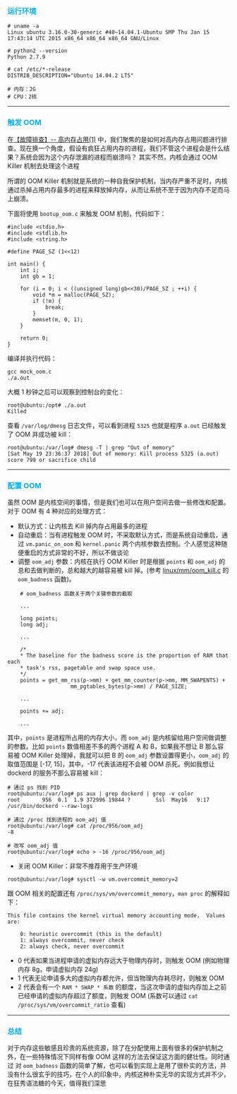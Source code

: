 ### <font color=#00b0f0>运行环境</font>

```
# uname -a
Linux ubuntu 3.16.0-30-generic #40~14.04.1-Ubuntu SMP Thu Jan 15 17:43:14 UTC 2015 x86_64 x86_64 x86_64 GNU/Linux

# python2 --version
Python 2.7.9

# cat /etc/*-release
DISTRIB_DESCRIPTION="Ubuntu 14.04.2 LTS"

# 内存：2G
# CPU：2核
```

---

### <font color=#00b0f0>触发 OOM</font>

在[【故障排查】-- 高内存占用(1)](https://github.com/hsxhr-10/blog/blob/master/Linux/%E3%80%90%E6%80%A7%E8%83%BD%E4%BC%98%E5%8C%96%E3%80%91--%20%E9%AB%98%E5%86%85%E5%AD%98%E5%8D%A0%E7%94%A8(1).md)
中，我们聚焦的是如何对高内存占用问题进行排查。现在换一个角度，假设有疯狂占用内存的进程，我们不管这个进程会是什么结果？系统会因为这个内存泄漏的进程而崩溃吗？
其实不然，内核会通过 OOM Killer 机制去处理这个进程

所谓的 OOM Killer 机制就是系统的一种自我保护机制，当内存严重不足时，内核通过杀掉占用内存最多的进程来释放掉内存，从而让系统不至于因为内存不足而马上崩溃。

下面将使用 `bootup_oom.c` 来触发 OOM 机制，代码如下：

```
#include <stdio.h>
#include <stdlib.h>
#include <string.h>

#define PAGE_SZ (1<<12)

int main() {
    int i;
    int gb = 1;

    for (i = 0; i < ((unsigned long)gb<<30)/PAGE_SZ ; ++i) {
        void *m = malloc(PAGE_SZ);
        if (!m) {
            break;
        }
        memset(m, 0, 1);
    }

    return 0;
}
```

编译并执行代码：

```
gcc mock_oom.c
./a.out
```

大概 1 秒钟之后可以观察到控制台的变化：

```
root@ubuntu:/opt# ./a.out 
Killed
```

查看 `/var/log/dmesg` 日志文件，可以看到进程 `5325` 也就是程序 `a.out` 已经触发了 OOM 并成功被 kill：

```
root@ubuntu:/var/log# dmesg -T | grep "Out of memory"
[Sat May 19 23:36:37 2018] Out of memory: Kill process 5325 (a.out) score 799 or sacrifice child
```

---

### <font color=#00b0f0>配置 OOM</font>

虽然 OOM 是内核空间的事情，但是我们也可以在用户空间去做一些修改和配置。对于 OOM 有 4 种对应的处理方式：

- 默认方式：让内核去 Kill 掉内存占用最多的进程
- 自动重启：当有进程触发 OOM 时，不采取默认方式，而是系统自动重启，通过 `vm.panic_on_oom` 和 `kernel.panic` 两个内核参数去控制。个人感觉这种随便重启的方式非常的不好，所以不做谈论
- 调整 `oom_adj` 参数：内核在执行 OOM Killer 时是根据 `points` 和 `oom_adj` 的总和去做判断的，总和越大的越容易被 kill 掉。(参考 [linux/mm/oom_kill.c](https://github.com/torvalds/linux/blob/master/mm/oom_kill.c) 的 `oom_badness` 函数)。

```
	# oom_badness 函数关于两个关键参数的截取

	...

	long points;
	long adj;

	...

	/*
	* The baseline for the badness score is the proportion of RAM that each
	* task's rss, pagetable and swap space use.
	*/
	points = get_mm_rss(p->mm) + get_mm_counter(p->mm, MM_SWAPENTS) +
					mm_pgtables_bytes(p->mm) / PAGE_SIZE;

	...

	points += adj;

	...

```

其中，`points` 是进程所占用的内存大小，而 `oom_adj` 是内核留给用户空间做调整的参数。比如 `points` 数值相差不多的两个进程 A 和 B，如果我不想让 B 那么容易被 OOM Killer 处理掉，我就可以把 B 的 `oom_adj` 参数设置得更小，`oom_adj` 的取值范围是 [-17, 15]，其中，-17 代表该进程不会被 OOM 杀死。例如我想让 dockerd 的服务不那么容易被 kill：

```
# 通过 ps 找到 PID
root@ubuntu:/var/log# ps aux | grep dockerd | grep -v color
root       956  0.1  1.9 372996 19844 ?        Ssl  May16   9:17 /usr/bin/dockerd --raw-logs

# 通过 /proc 找到进程的 oom_adj 值
root@ubuntu:/var/log# cat /proc/956/oom_adj
-8

# 改写 oom_adj 值
root@ubuntu:/var/log# echo > -16 /proc/956/oom_adj
```

- 关闭 OOM Killer：非常不推荐用于生产环境

```
root@ubuntu:/var/log# sysctl -w vm.overcommit_memory=2
```

跟 OOM 相关的配置还有 `/proc/sys/vm/overcommit_memory`，`man proc` 的解释如下：

```
This file contains the kernel virtual memory accounting mode.  Values are:

	0: heuristic overcommit (this is the default)
	1: always overcommit, never check
	2: always check, never overcommit
```

- 0 代表如果当进程申请的虚拟内存远大于物理内存时，则触发 OOM (例如物理内存 8g，申请虚拟内存 24g)
- 1 代表无论申请多大的虚拟内存都允许，但当物理内存耗尽时，则触发 OOM
- 2 代表会有一个 `RAM * SWAP * 系数` 的额度，当这次申请的虚拟内存加上之前已经申请的虚拟内存超过了额度，则触发 OOM (系数可以通过 `cat /proc/sys/vm/overcommit_ratio` 查看)

---

### <font color=#00b0f0>总结</font>

对于内存这些敏感且珍贵的系统资源，除了在分配使用上面有很多的保护机制之外，在一些特殊情况下同样有像 OOM 这样的方法去保证这方面的健壮性。同时通过
对 `oom_badness` 函数的简单了解，也可以看到实现上是用了很朴实的方法，并没有什么很玄乎的技巧，在个人的印象中，内核这种朴实无华的实现方式并不少，在狂秀语法糖的今天，值得我们深思
